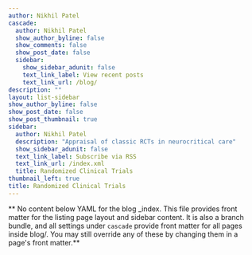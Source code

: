 ```yaml
---
author: Nikhil Patel
cascade:
  author: Nikhil Patel
  show_author_byline: false
  show_comments: false
  show_post_date: false
  sidebar:
    show_sidebar_adunit: false
    text_link_label: View recent posts
    text_link_url: /blog/
description: ""
layout: list-sidebar
show_author_byline: false
show_post_date: false
show_post_thumbnail: true
sidebar:
  author: Nikhil Patel
  description: "Appraisal of classic RCTs in neurocritical care"
  show_sidebar_adunit: false
  text_link_label: Subscribe via RSS
  text_link_url: /index.xml
  title: Randomized Clinical Trials
thumbnail_left: true
title: Randomized Clinical Trials
---
```


** No content below YAML for the blog _index. This file provides front matter for the listing page layout and sidebar content. It is also a branch bundle, and all settings under `cascade` provide front matter for all pages inside blog/. You may still override any of these by changing them in a page's front matter.**
